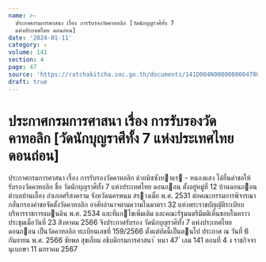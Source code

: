 ```yaml
---
name: >-
  ประกาศกรมการศาสนา เรื่อง การรับรองวัดคาทอลิก [วัดนักบุญราศีทั้ง 7
  แห่งประเทศไทย ดอนถ่อน]
date: '2024-01-11'
category: ง
volume: 141
section: 4
page: 47
source: 'https://ratchakitcha.soc.go.th/documents/141D004N0000000004700.pdf'
draft: true
---
```


# ประกาศกรมการศาสนา เรื่อง การรับรองวัดคาทอลิก [วัดนักบุญราศีทั้ง 7 แห่งประเทศไทย ดอนถ่อน]

ประกาศกรมการศาสนา เรื่อง การรับรองวัดคาทอลิก ด้วยมิซซังทาแร - หนองแสง ได้ยื่นคําขอให้รับรองวัดคาทอลิก ชื่อ วัดนักบุญราศีทั้ง 7 แห่งประเทศไทย ดอนถอน ตั้งอยู่หมู่ที่ 12 บ้านดอนถอน ตําบลบ้านเอื้อง อําเภอศรีสงคราม จังหวัดนครพนม สรางเมื่อ พ.ศ. 2531 ต่อคณะกรรมการพิจารณากลั่นกรองคําขอจัดตั้งวัดคาทอลิก อาศัยอํานาจตามความในมาตรา 32 แห่งพระราชบัญญัติระเบียบบริหารราชการแผนดิน พ.ศ. 2534 และที่แกไขเพิ่มเติม และคณะรัฐมนตรีมีมติเห็นชอบในคราวประชุมเมื่อวันที่ 23 สิงหาคม 2566 จึงประกาศรับรอง วัดนักบุญราศีทั้ง 7 แห่งประเทศไทย ดอนถอน เป็นวัดคาทอลิก ทะเบียนเลขที่ 159/2566 ตั้งแต่บัดนี้เป็นตนไป ประกาศ ณ วันที่ 6 กันยายน พ.ศ. 2566 ชัยพล สุขเอี่ยม อธิบดีกรมการศาสนา ้ หนา 47 ่ เลม 141 ตอนที่ 4 ง ราชกิจจานุเบกษา 11 มกราคม 2567
